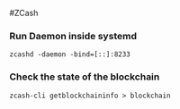 #ZCash 
### Run Daemon inside systemd
```
zcashd -daemon -bind=[::]:8233
```

### Check the state of the blockchain
```
zcash-cli getblockchaininfo > blockchain
```
